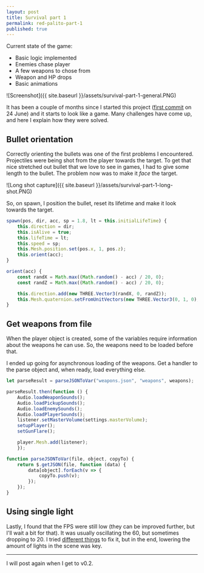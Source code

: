 ```yaml
---
layout: post
title: Survival part 1
permalink: red-palito-part-1
published: true
---
```


Current state of the game:

- Basic logic implemented
- Enemies chase player
- A few weapons to chose from
- Weapon and HP drops
- Basic animations

![Screenshot]({{ site.baseurl }}/assets/survival-part-1-general.PNG)

It has been a couple of months since I started this project ([first commit](https://github.com/JuanFerrer/Survival/commit/8e5d3ae9d85b8d5306ec87a62c251ddb7351c585) on 24 June) and it starts to look like a game. Many challenges have come up, and here I explain how they were solved.

## Bullet orientation

Correctly orienting the bullets was one of the first problems I encountered. Projectiles were being shot from the player towards the target. To get that nice stretched out bullet that we love to see in games, I had to give some length to the bullet. The problem now was to make it *face* the target.

![Long shot capture]({{ site.baseurl }}/assets/survival-part-1-long-shot.PNG)

So, on spawn, I position the bullet, reset its lifetime and make it look towards the target.

``` js
spawn(pos, dir, acc, sp = 1.8, lt = this.initialLifeTime) {
	this.direction = dir;
	this.isAlive = true;
	this.lifeTime = lt;
	this.speed = sp;
	this.Mesh.position.set(pos.x, 1, pos.z);
	this.orient(acc);
}
```

``` js
orient(acc) {
	const randX = Math.max((Math.random() - acc) / 20, 0);
	const randZ = Math.max((Math.random() - acc) / 20, 0);

	this.direction.add(new THREE.Vector3(randX, 0, randZ));
	this.Mesh.quaternion.setFromUnitVectors(new THREE.Vector3(0, 1, 0), this.direction.normalize());
}
```

## Get weapons from file

When the player object is created, some of the variables require information about the weapons he can use. So, the weapons need to be loaded before that.

I ended up going for asynchronous loading of the weapons. Get a handler to the parse object and, when ready, load everything else.

``` js
let parseResult = parseJSONToVar("weapons.json", "weapons", weapons);

parseResult.then(function () {
	Audio.loadWeaponSounds();
	Audio.loadPickupSounds();
	Audio.loadEnemySounds();
	Audio.loadPlayerSounds();
	listener.setMasterVolume(settings.masterVolume);
	setupPlayer();
	setGunFlare();

	player.Mesh.add(listener);
	});
```

``` js
function parseJSONToVar(file, object, copyTo) {
	return $.getJSON(file, function (data) {
		data[object].forEach(v => {
			copyTo.push(v);
		});
	});
}
```

## Using single light

Lastly, I found that the FPS were still low (they can be improved further, but I'll wait a bit for that). It was usually oscillating the 60, but sometimes dropping to 20. I tried [different things](http://learningthreejs.com/blog/2011/09/16/performance-caching-material/) to fix it, but in the end, lowering the amount of lights in the scene was key.

---

I will post again when I get to v0.2.






